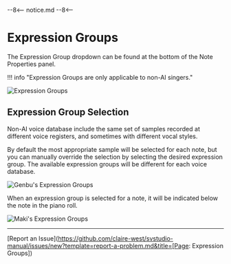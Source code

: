 --8<--
notice.md
--8<--

# Expression Groups

The Expression Group dropdown can be found at the bottom of the Note Properties panel.

!!! info "Expression Groups are only applicable to non-AI singers."

![Expression Groups](../img/note-properties/expression-groups.png)

## Expression Group Selection
Non-AI voice database include the same set of samples recorded at different voice registers, and sometimes with different vocal styles.

By default the most appropriate sample will be selected for each note, but you can manually override the selection by selecting the desired expression group. The available expression groups will be different for each voice database.

![Genbu's Expression Groups](../img/note-properties/expression-group-dropdown-genbu.png)

When an expression group is selected for a note, it will be indicated below the note in the piano roll.

![Maki's Expression Groups](../img/note-properties/expression-groups-maki.png)

---

[Report an Issue](https://github.com/claire-west/svstudio-manual/issues/new?template=report-a-problem.md&title=[Page: Expression Groups])
